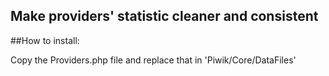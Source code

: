 ## Make providers' statistic cleaner and consistent

##How to install:

Copy the Providers.php file and replace that in 'Piwik/Core/DataFiles'